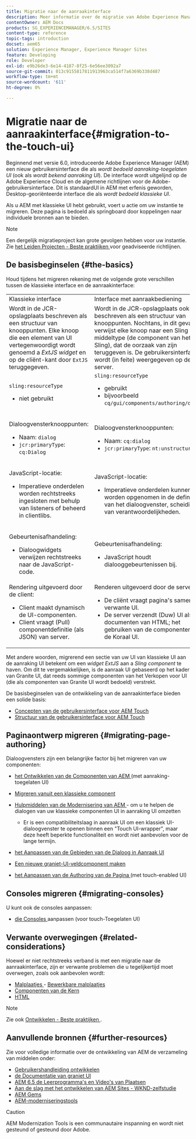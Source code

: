 ```yaml
---
title: Migratie naar de aanraakinterface
description: Meer informatie over de migratie van Adobe Experience Manager naar de Touch-gebruikersinterface en over de gevolgen hiervan voor u.
contentOwner: AEM Docs
products: SG_EXPERIENCEMANAGER/6.5/SITES
content-type: reference
topic-tags: introduction
docset: aem65
solution: Experience Manager, Experience Manager Sites
feature: Developing
role: Developer
exl-id: e9b26de3-6e14-4187-8f25-6e56ee3092a7
source-git-commit: 013c9155817811913963ca514f7a6369b338d487
workflow-type: tm+mt
source-wordcount: '611'
ht-degree: 0%

---
```


# Migratie naar de aanraakinterface{#migration-to-the-touch-ui}

Beginnend met versie 6.0, introduceerde Adobe Experience Manager (AEM) een nieuw gebruikersinterface die als *wordt bedoeld aanraking-toegelaten UI* (ook als *wordt bekend aanraking UI*). De interface wordt uitgelijnd op de Adobe Experience Cloud en de algemene richtlijnen voor de Adobe-gebruikersinterface. Dit is standaardUI in AEM met erfenis geworden, Desktop-georiënteerde interface die als *wordt bedoeld klassieke UI*.

Als u AEM met klassieke UI hebt gebruikt, voert u actie om uw instantie te migreren. Deze pagina is bedoeld als springboard door koppelingen naar individuele bronnen aan te bieden.

>[!NOTE]
>
>Een dergelijk migratieproject kan grote gevolgen hebben voor uw instantie. Zie [ het Leiden Projecten - Beste praktijken ](/help/managing/best-practices.md) voor geadviseerde richtlijnen.

## De basisbeginselen {#the-basics}

Houd tijdens het migreren rekening met de volgende grote verschillen tussen de klassieke interface en de aanraakinterface:

<table>
 <tbody>
  <tr>
   <td>Klassieke interface</td>
   <td>Interface met aanraakbediening</td>
  </tr>
  <tr>
   <td>Wordt in de JCR-opslagplaats beschreven als een structuur van knooppunten. Elke knoop die een element van UI vertegenwoordigt wordt genoemd a <em> ExtJS widget </em> en op de cliënt-kant door <code>ExtJS</code> teruggegeven.</td>
   <td>Wordt in de JCR-opslagplaats ook beschreven als een structuur van knooppunten. Nochtans, in dit geval, verwijst elke knoop naar een Sling middeltype (de component van het Sling), dat de oorzaak van zijn teruggeven is. De gebruikersinterface wordt (in feite) weergegeven op de server.</td>
  </tr>
  <tr>
   <td><p><code>sling:resourceType</code></p>
    <ul>
     <li>niet gebruikt</li>
    </ul> </td>
   <td><code>sling:resourceType</code>
    <ul>
     <li>gebruikt</li>
     <li>bijvoorbeeld <br /> <code>cq/gui/components/authoring/dialog</code><br /> </li>
    </ul> </td>
  </tr>
  <tr>
   <td><p>Dialoogvensterknooppunten:</p>
    <ul>
     <li>Naam: <code>dialog</code></li>
     <li><code>jcr:primaryType</code>: <code>cq:Dialog</code></li>
    </ul> </td>
   <td><p>Dialoogvensterknooppunten:</p>
    <ul>
     <li>Naam: <code>cq:dialog</code></li>
     <li><code>jcr:primaryType</code>: <code>nt:unstructured</code></li>
    </ul> </td>
  </tr>
  <tr>
   <td><p>JavaScript-locatie:</p>
    <ul>
     <li>Imperatieve onderdelen worden rechtstreeks ingesloten met behulp van listeners of beheerd in clientlibs.</li>
    </ul> </td>
   <td><p>JavaScript-locatie:</p>
    <ul>
     <li>Imperatieve onderdelen kunnen niet worden opgenomen in de definitie van het dialoogvenster, scheiding van verantwoordelijkheden.</li>
    </ul> </td>
  </tr>
  <tr>
   <td><p>Gebeurtenisafhandeling:</p>
    <ul>
     <li>Dialoogwidgets verwijzen rechtstreeks naar de JavaScript-code.</li>
    </ul> </td>
   <td><p>Gebeurtenisafhandeling:</p>
    <ul>
     <li>JavaScript houdt dialooggebeurtenissen bij.</li>
    </ul> </td>
  </tr>
  <tr>
   <td>Rendering uitgevoerd door de client:
    <ul>
     <li>Client maakt dynamisch de UI-componenten.</li>
     <li>Client vraagt (Pull) componentdefinitie (als JSON) van server.</li>
    </ul> </td>
   <td>Renderen uitgevoerd door de server:
    <ul>
     <li>De cliënt vraagt pagina's samen met verwante UI.</li>
     <li>De server verzendt (Duw) UI als documenten van HTML; het gebruiken van de componenten van de Koraal UI.<br /> </li>
    </ul> </td>
  </tr>
 </tbody>
</table>

Met andere woorden, migrerend een sectie van uw UI van klassieke UI aan de aanraking UI betekent om een *widget ExtJS* aan a *Sling component* te haven. Om dit te vergemakkelijken, is de aanraak UI gebaseerd op het kader van Granite UI, dat reeds sommige componenten van het Verkopen voor UI (die als componenten van Granite UI wordt bedoeld) verstrekt.

De basisbeginselen van de ontwikkeling van de aanraakinterface bieden een solide basis:

* [Concepten van de gebruikersinterface voor AEM Touch](/help/sites-developing/touch-ui-concepts.md)
* [Structuur van de gebruikersinterface voor AEM Touch](/help/sites-developing/touch-ui-structure.md)

## Paginaontwerp migreren {#migrating-page-authoring}

Dialoogvensters zijn een belangrijke factor bij het migreren van uw componenten:

* [ het Ontwikkelen van de Componenten van AEM ](/help/sites-developing/developing-components.md) (met aanraking-toegelaten UI)
* [Migreren vanuit een klassieke component](/help/sites-developing/developing-components.md#migrating-from-a-classic-component)
* [ Hulpmiddelen van de Modernisering van AEM ](/help/sites-developing/modernization-tools.md) - om u te helpen de dialogen van uw klassieke componenten UI in aanraking UI omzetten

   * Er is een compatibiliteitslaag in aanraak UI om een klassiek UI-dialoogvenster te openen binnen een &quot;Touch UI-wrapper&quot;, maar deze heeft beperkte functionaliteit en wordt niet aanbevolen voor de lange termijn.

* [ het Aanpassen van de Gebieden van de Dialoog in Aanraak UI ](https://helpx.adobe.com/nl/experience-manager/kt/eseminars/gems/aem-customizing-dialog-fields-in-touch-ui.html)
* [Een nieuwe graniet-UI-veldcomponent maken](/help/sites-developing/granite-ui-component.md)
* [ het Aanpassen van de Authoring van de Pagina ](/help/sites-developing/customizing-page-authoring-touch.md) (met touch-enabled UI)

## Consoles migreren {#migrating-consoles}

U kunt ook de consoles aanpassen:

* [ die Consoles ](/help/sites-developing/customizing-consoles-touch.md) aanpassen (voor touch-Toegelaten UI)

## Verwante overwegingen {#related-considerations}

Hoewel er niet rechtstreeks verband is met een migratie naar de aanraakinterface, zijn er verwante problemen die u tegelijkertijd moet overwegen, zoals ook aanbevolen wordt:

* [ Malplaatjes ](/help/sites-developing/templates.md) - [ Bewerkbare malplaatjes ](/help/sites-developing/page-templates-editable.md)
* [ Componenten van de Kern ](https://experienceleague.adobe.com/docs/experience-manager-core-components/using/introduction.html?lang=nl-NL)
* [ HTML ](https://experienceleague.adobe.com/docs/experience-manager-htl/content/overview.html?lang=nl-NL)

>[!NOTE]
>
>Zie ook [ Ontwikkelen - Beste praktijken ](/help/sites-developing/best-practices.md).

## Aanvullende bronnen {#further-resources}

Zie voor volledige informatie over de ontwikkeling van AEM de verzameling van middelen onder:

* [Gebruikershandleiding ontwikkelen](/help/sites-developing/getting-started.md)
* [ de Documentatie van graniet UI ](https://developer.adobe.com/experience-manager/reference-materials/6-5/granite-ui/api/jcr_root/libs/granite/ui/index.html)
* [ AEM 6.5 de Leerprogramma&#39;s en Video&#39;s van Plaatsen ](https://experienceleague.adobe.com/docs/experience-manager-learn/sites/overview.html?lang=nl-NL)
* [Aan de slag met het ontwikkelen van AEM Sites - WKND-zelfstudie](/help/sites-developing/getting-started.md)
* [ AEM Gems ](https://experienceleague.adobe.com/docs/events/experience-manager-gems-recordings/overview.html?lang=nl-NL)
* [AEM-moderniseringstools](https://opensource.adobe.com/aem-modernize-tools/)

>[!CAUTION]
>
>AEM Modernization Tools is een communautaire inspanning en wordt niet gesteund of gesteund door Adobe.
